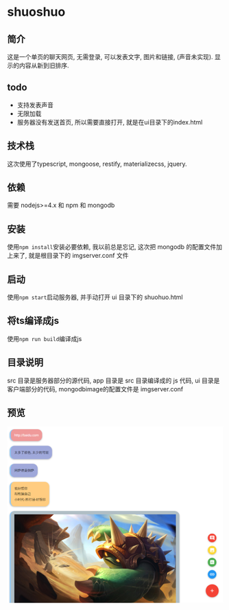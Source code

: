 # shuoshuo

## 简介
这是一个单页的聊天网页, 无需登录, 可以发表文字, 图片和链接,
(声音未实现). 显示的内容从新到旧排序. 

## todo
* 支持发表声音
* 无限加载
* 服务器没有发送首页, 所以需要直接打开, 就是在ui目录下的index.html

## 技术栈
这次使用了typescript, mongoose, restify, materializecss, jquery.

## 依赖
需要 nodejs>=4.x 和 npm 和 mongodb

## 安装
使用`npm install`安装必要依赖,
我以前总是忘记, 这次把 mongodb 的配置文件加上来了,
就是根目录下的 imgserver.conf 文件

## 启动
使用`npm start`启动服务器, 并手动打开 ui 目录下的 shuohuo.html

## 将ts编译成js
使用`npm run build`编译成js

## 目录说明
src 目录是服务器部分的源代码,
app 目录是 src 目录编译成的 js 代码,
ui 目录是客户端部分的代码,
mongodbimage的配置文件是 imgserver.conf

## 预览
![预览](./doc/show.png)

